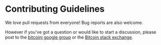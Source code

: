 # Contributing Guidelines

We love pull requests from everyone! Bug reports are also welcome.

However if you've got a question or would like to start a discussion, please post to the
[bitcoinj google group](https://groups.google.com/forum/#!forum/bitcoinj) or the
[Bitcoin stack exchange](https://bitcoin.stackexchange.com/questions/tagged/bitcoinj).
